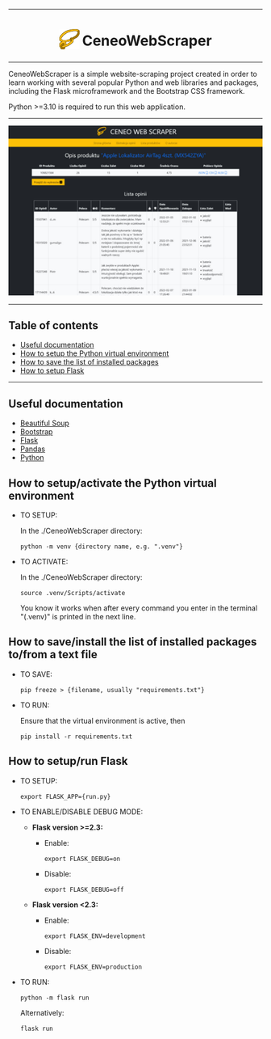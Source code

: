 ***

<h1 align="center"> 
  <sub>
    <img src="app/static/images/logo.png" height="40" width="40">
  </sub>
  CeneoWebScraper
</h1>

***

CeneoWebScraper is a simple website-scraping project created in order to learn working with several popular Python and web libraries and packages, including the Flask microframework and the Bootstrap CSS framework.

Python >=3.10 is required to run this web application.

***

<p style="text-align:center;">
  <img src="sample-image-1.jpg">
</p>

***

## Table of contents
- [Useful documentation](#useful-documentation)
- [How to setup the Python virtual environment](#how-to-setupactivate-the-python-virtual-environment)
- [How to save the list of installed packages](#how-to-saveinstall-the-list-of-installed-packages-tofrom-a-text-file)
- [How to setup Flask](#how-to-setuprun-flask)

***

## Useful documentation
   - [Beautiful Soup](https://beautiful-soup-4.readthedocs.io/)
   - [Bootstrap](https://getbootstrap.com/docs/)
   - [Flask](https://flask.palletsprojects.com/)
   - [Pandas](https://pandas.pydata.org/docs/)
   - [Python](https://docs.python.org/)

## How to setup/activate the Python virtual environment
   - TO SETUP:

     In the ./CeneoWebScraper directory:
     ```
     python -m venv {directory name, e.g. ".venv"}
     ```

   - TO ACTIVATE:

     In the ./CeneoWebScraper directory:
     ```
     source .venv/Scripts/activate
     ```

     You know it works when after every command you enter in the terminal "(.venv)" is printed in the next line.

## How to save/install the list of installed packages to/from a text file
   - TO SAVE:
     ```
     pip freeze > {filename, usually "requirements.txt"}
     ```

   - TO RUN:

     Ensure that the virtual environment is active, then
     ```
     pip install -r requirements.txt
     ```

## How to setup/run Flask
   - TO SETUP:
     ```
     export FLASK_APP={run.py}
     ```

   - TO ENABLE/DISABLE DEBUG MODE:
      - **Flask version >=2.3:**
        - Enable:
          ```
          export FLASK_DEBUG=on
          ```

        - Disable:
          ```
          export FLASK_DEBUG=off
          ```

      - **Flask version <2.3:**
        - Enable:
          ```
          export FLASK_ENV=development
          ```

        - Disable:
          ```
          export FLASK_ENV=production
          ```

   - TO RUN:
     ```
     python -m flask run
     ```

     Alternatively:
     ```
     flask run
     ```
